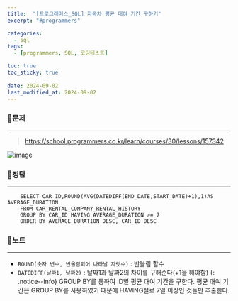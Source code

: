 ```yaml
---
title:  "[프로그래머스_SQL] 자동차 평균 대여 기간 구하기"
excerpt: "#programmers"

categories:
  - sql
tags:
  - [programmers, SQL, 코딩테스트]

toc: true
toc_sticky: true
 
date: 2024-09-02
last_modified_at: 2024-09-02
---
```


### 📜문제
-----
> <https://school.programmers.co.kr/learn/courses/30/lessons/157342>

![image](https://github.com/user-attachments/assets/a85a5842-2707-4881-baf6-423069c71ca1)
  

### 📜정답
-----
```
    SELECT CAR_ID,ROUND(AVG(DATEDIFF(END_DATE,START_DATE)+1),1)AS AVERAGE_DURATION 
    FROM CAR_RENTAL_COMPANY_RENTAL_HISTORY 
    GROUP BY CAR_ID HAVING AVERAGE_DURATION >= 7
    ORDER BY AVERAGE_DURATION DESC, CAR_ID DESC
```  

### 📜노트
-----
* `ROUND(숫자 변수, 반올림되어 나타날 자릿수)` : 반올림 함수
* `DATEDIFF(날짜1, 날짜2)`                   : 날짜1과 날짜2의 차이를 구해준다(+1을 해야함) 
{: .notice--info} 
GROUP BY를 통하여 ID별 평균 대여 기간을 구한다.
평균 대여 기간은 GROUP BY를 사용하였기 때문에 HAVING절로 7일 이상인 것들만 추출한다.

